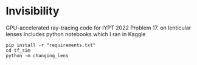 # Invisibility

GPU-accelerated ray-tracing code for IYPT 2022 Problem 17. on lenticular lenses
Includes python notebooks which I ran in Kaggle

```
pip install -r "requirements.txt"
cd tf_sim
python -m changing_lens
```
